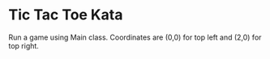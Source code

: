 # Tic Tac Toe Kata
Run a game using Main class. Coordinates are (0,0) for top left and (2,0) for top right.